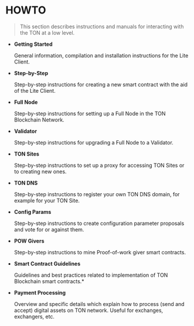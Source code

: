 # HOWTO

> This section describes instructions and manuals for interacting with the TON at a low level.


* **Getting Started**

  General information, compilation and installation instructions for the Lite Client.

* **Step-by-Step**

  Step-by-step instructions for creating a new smart contract with the aid of the Lite Client.

* **Full Node**

  Step-by-step instructions for setting up a Full Node in the TON Blockchain Network.

* **Validator**

  Step-by-step instructions for upgrading a Full Node to a Validator.

* **TON Sites**

  Step-by-step instructions to set up a proxy for accessing TON Sites or to creating new ones.

* **TON DNS**

  Step-by-step instructions to register your own TON DNS domain, for example for your TON Site.

* **Config Params**

  Step-by-step instructions to create configuration parameter proposals and vote for or against them.

* **POW Givers**
  
  Step-by-step instructions to mine Proof-of-work giver smart contracts.

* **Smart Contract Guidelines**

  Guidelines and best practices related to implementation of TON Blockchain smart contracts.* 
  
* **Payment Processing**

  Overview and specific details which explain how to process (send and accept) digital assets on TON network. Useful for exchanges, exchangers, etc.